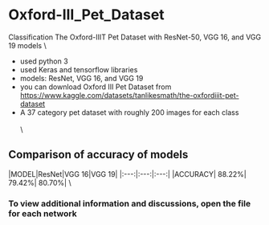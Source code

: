 # Oxford-III_Pet_Dataset
Classification The Oxford-IIIT Pet Dataset with ResNet-50, VGG 16, and VGG 19 models
\
 - used python 3
 - used Keras and tensorflow libraries
 - models: ResNet, VGG 16, and VGG 19
 - you can download Oxford III Pet Dataset from https://www.kaggle.com/datasets/tanlikesmath/the-oxfordiiit-pet-dataset
 - A 37 category pet dataset with roughly 200 images for each class
\
\
\
## Comparison of accuracy of models
|MODEL|ResNet|VGG 16|VGG 19|
|:---:|:---:|:---:|
|ACCURACY| 88.22%| 79.42%| 80.70%|
\

### To view additional information and discussions, open the file for each network
